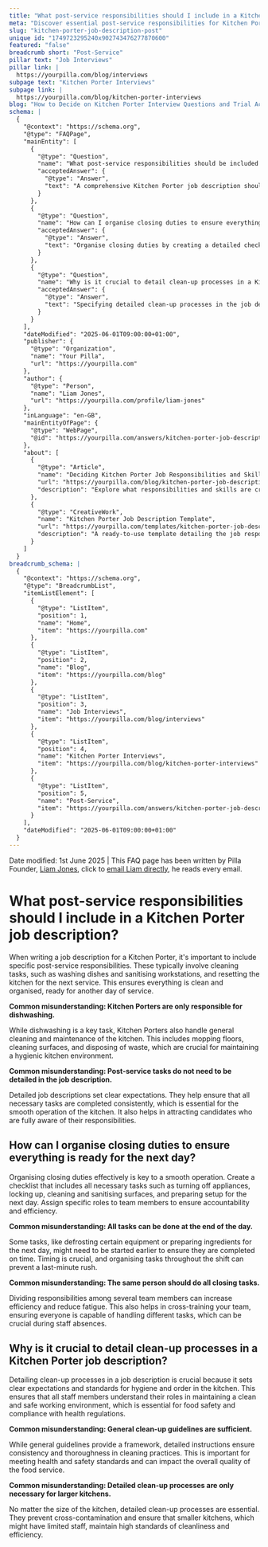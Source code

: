 ```yaml
---
title: "What post-service responsibilities should I include in a Kitchen Porter job description?"
meta: "Discover essential post-service responsibilities for Kitchen Porters, including detailed clean-up processes and how to organise closing duties efficiently."
slug: "kitchen-porter-job-description-post"
unique id: "1749723295240x902743476277870600"
featured: "false"
breadcrumb short: "Post-Service"
pillar text: "Job Interviews"
pillar link: |
  https://yourpilla.com/blog/interviews
subpage text: "Kitchen Porter Interviews"
subpage link: |
  https://yourpilla.com/blog/kitchen-porter-interviews
blog: "How to Decide on Kitchen Porter Interview Questions and Trial Activities"
schema: |
  {
    "@context": "https://schema.org",
    "@type": "FAQPage",
    "mainEntity": [
      {
        "@type": "Question",
        "name": "What post-service responsibilities should be included in a Kitchen Porter job description?",
        "acceptedAnswer": {
          "@type": "Answer",
          "text": "A comprehensive Kitchen Porter job description should outline key post-service tasks such as washing dishes, sanitising workstations, and resetting the kitchen for the next service. Besides dishwashing, general tasks like mopping floors, cleaning surfaces, and disposing of waste are necessary for keeping a kitchen hygienic and organised for the next day."
        }
      },
      {
        "@type": "Question",
        "name": "How can I organise closing duties to ensure everything is ready for the next day?",
        "acceptedAnswer": {
          "@type": "Answer",
          "text": "Organise closing duties by creating a detailed checklist that includes turning off appliances, locking up, cleaning and sanitising surfaces, and preparing setups for the next day. Assign specific duties to team members for accountability and to ensure that all tasks are completed efficiently without any last-minute rush."
        }
      },
      {
        "@type": "Question",
        "name": "Why is it crucial to detail clean-up processes in a Kitchen Porter job description?",
        "acceptedAnswer": {
          "@type": "Answer",
          "text": "Specifying detailed clean-up processes in the job description is crucial for setting explicit standards and expectations for kitchen hygiene. Clear directives help maintain consistent cleaning practices, ensuring food safety, compliance with health regulations, and preventing issues like cross-contamination."
        }
      }
    ],
    "dateModified": "2025-06-01T09:00:00+01:00",
    "publisher": {
      "@type": "Organization",
      "name": "Your Pilla",
      "url": "https://yourpilla.com"
    },
    "author": {
      "@type": "Person",
      "name": "Liam Jones",
      "url": "https://yourpilla.com/profile/liam-jones"
    },
    "inLanguage": "en-GB",
    "mainEntityOfPage": {
      "@type": "WebPage",
      "@id": "https://yourpilla.com/answers/kitchen-porter-job-description-post"
    },
    "about": [
      {
        "@type": "Article",
        "name": "Deciding Kitchen Porter Job Responsibilities and Skills",
        "url": "https://yourpilla.com/blog/kitchen-porter-job-description",
        "description": "Explore what responsibilities and skills are crucial when drafting a job description for a Kitchen Porter."
      },
      {
        "@type": "CreativeWork",
        "name": "Kitchen Porter Job Description Template",
        "url": "https://yourpilla.com/templates/kitchen-porter-job-description",
        "description": "A ready-to-use template detailing the job responsibilities and requirements for a Kitchen Porter, ensuring thorough preparation and clear role expectations."
      }
    ]
  }
breadcrumb_schema: |
  {
    "@context": "https://schema.org",
    "@type": "BreadcrumbList",
    "itemListElement": [
      {
        "@type": "ListItem",
        "position": 1,
        "name": "Home",
        "item": "https://yourpilla.com"
      },
      {
        "@type": "ListItem",
        "position": 2,
        "name": "Blog",
        "item": "https://yourpilla.com/blog"
      },
      {
        "@type": "ListItem",
        "position": 3,
        "name": "Job Interviews",
        "item": "https://yourpilla.com/blog/interviews"
      },
      {
        "@type": "ListItem",
        "position": 4,
        "name": "Kitchen Porter Interviews",
        "item": "https://yourpilla.com/blog/kitchen-porter-interviews"
      },
      {
        "@type": "ListItem",
        "position": 5,
        "name": "Post-Service",
        "item": "https://yourpilla.com/answers/kitchen-porter-job-description-post"
      }
    ],
    "dateModified": "2025-06-01T09:00:00+01:00"
  }
---
```


Date modified: 1st June 2025 | This FAQ page has been written by Pilla Founder, [Liam Jones](https://yourpilla.com/profile/liam-jones), click to [email Liam directly](https://mailto:liam@yourpilla.com), he reads every email.

# What post-service responsibilities should I include in a Kitchen Porter job description?

When writing a job description for a Kitchen Porter, it's important to include specific post-service responsibilities. These typically involve cleaning tasks, such as washing dishes and sanitising workstations, and resetting the kitchen for the next service. This ensures everything is clean and organised, ready for another day of service.

**Common misunderstanding: Kitchen Porters are only responsible for dishwashing.**

While dishwashing is a key task, Kitchen Porters also handle general cleaning and maintenance of the kitchen. This includes mopping floors, cleaning surfaces, and disposing of waste, which are crucial for maintaining a hygienic kitchen environment.

**Common misunderstanding: Post-service tasks do not need to be detailed in the job description.**

Detailed job descriptions set clear expectations. They help ensure that all necessary tasks are completed consistently, which is essential for the smooth operation of the kitchen. It also helps in attracting candidates who are fully aware of their responsibilities.

## How can I organise closing duties to ensure everything is ready for the next day?

Organising closing duties effectively is key to a smooth operation. Create a checklist that includes all necessary tasks such as turning off appliances, locking up, cleaning and sanitising surfaces, and preparing setup for the next day. Assign specific roles to team members to ensure accountability and efficiency.

**Common misunderstanding: All tasks can be done at the end of the day.**

Some tasks, like defrosting certain equipment or preparing ingredients for the next day, might need to be started earlier to ensure they are completed on time. Timing is crucial, and organising tasks throughout the shift can prevent a last-minute rush.

**Common misunderstanding: The same person should do all closing tasks.**

Dividing responsibilities among several team members can increase efficiency and reduce fatigue. This also helps in cross-training your team, ensuring everyone is capable of handling different tasks, which can be crucial during staff absences.

## Why is it crucial to detail clean-up processes in a Kitchen Porter job description?

Detailing clean-up processes in a job description is crucial because it sets clear expectations and standards for hygiene and order in the kitchen. This ensures that all staff members understand their roles in maintaining a clean and safe working environment, which is essential for food safety and compliance with health regulations.

**Common misunderstanding: General clean-up guidelines are sufficient.**

While general guidelines provide a framework, detailed instructions ensure consistency and thoroughness in cleaning practices. This is important for meeting health and safety standards and can impact the overall quality of the food service.

**Common misunderstanding: Detailed clean-up processes are only necessary for larger kitchens.**

No matter the size of the kitchen, detailed clean-up processes are essential. They prevent cross-contamination and ensure that smaller kitchens, which might have limited staff, maintain high standards of cleanliness and efficiency.